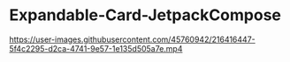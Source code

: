 # Expandable-Card-JetpackCompose

https://user-images.githubusercontent.com/45760942/216416447-5f4c2295-d2ca-4741-9e57-1e135d505a7e.mp4
